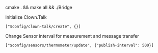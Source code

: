 cmake . && make all && ./Bridge


Initialize Clown.Talk

`["$config/clown-talk/create", {}]`

Change Sensor interval for measurement and message transfer

`["$config/sensors/thermometer/update", {"publish-interval": 500}]`
